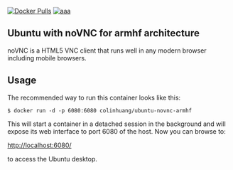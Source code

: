 [![Docker Pulls](https://img.shields.io/docker/pulls/colinhuang/ubuntu-novnc-armhf.svg)](https://hub.docker.com/r/colinhuang/ubuntu-novnc-armhf/)
[![aaa](https://badge.imagelayers.io/colinhuang/ubuntu-novnc-armhf.svg)](https://imagelayers.io/?images=colinhuang/ubuntu-novnc-armhf:latest)

## Ubuntu with noVNC for armhf architecture

noVNC is a HTML5 VNC client that runs well in any modern browser including mobile browsers. 

## Usage

The recommended way to run this container looks like this:

    $ docker run -d -p 6080:6080 colinhuang/ubuntu-novnc-armhf

This will start a container in a detached session in the background and will expose its web interface to port 6080 of the host. Now you can browse to:

[http://localhost:6080/](http://localhost:6080/) 

to access the Ubuntu desktop.

